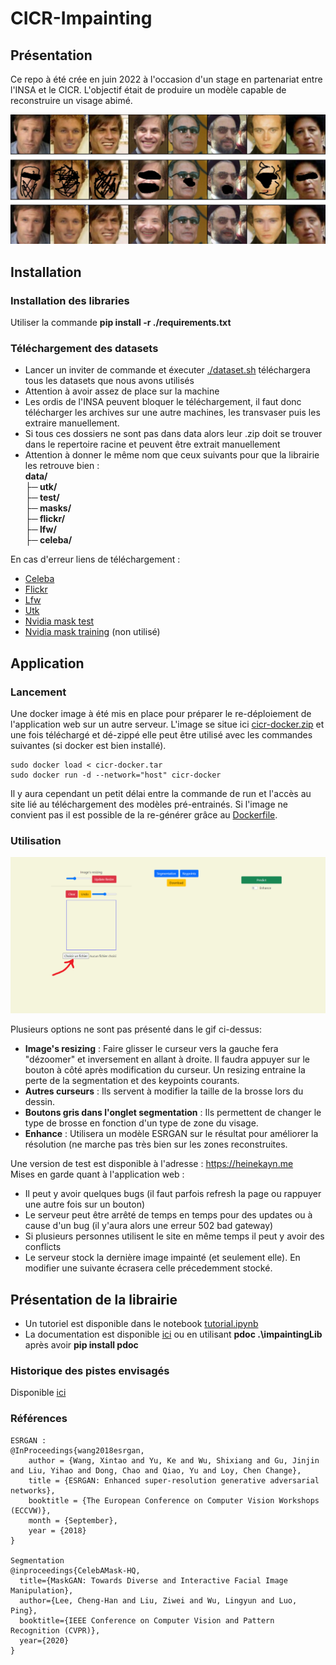 
# CICR-Impainting

## Présentation

Ce repo à été crée en juin 2022 à l'occasion d'un stage en partenariat entre l'INSA et le CICR. L'objectif était de produire un modèle capable de reconstruire un visage abimé. 

![examples](./examples.png) </br>

## Installation 

### Installation des libraries

Utiliser la commande **pip install -r ./requirements.txt** 

### Téléchargement des datasets 

- Lancer un inviter de commande et éxecuter [./dataset.sh](dataset.sh) téléchargera tous les datasets que nous avons utilisés
- Attention à avoir assez de place sur la machine
- Les ordis de l'INSA peuvent bloquer le téléchargement, il faut donc télécharger les archives sur une autre machines, les transvaser puis les extraire manuellement.
- Si tous ces dossiers ne sont pas dans data alors leur .zip doit se trouver dans le repertoire racine et peuvent être extrait manuellement
- Attention à donner le même nom que ceux suivants pour que la librairie les retrouve bien : </br>
**data/ </br>
├─ utk/</br>
├─ test/</br>
├─ masks/</br>
├─ flickr/</br>
├─ lfw/</br>
├─ celeba/**

En cas d'erreur liens de téléchargement : 
- [Celeba](https://drive.google.com/file/d/0B7EVK8r0v71pZjFTYXZWM3FlRnM/view?usp=sharing&resourcekey=0-dYn9z10tMJOBAkviAcfdyQ)
- [Flickr](https://drive.google.com/drive/folders/1tg-Ur7d4vk1T8Bn0pPpUSQPxlPGBlGfv) 
- [Lfw](http://vis-www.cs.umass.edu/lfw/lfw.tgz) 
- [Utk](https://drive.google.com/drive/folders/0BxYys69jI14kU0I1YUQyY1ZDRUE?resourcekey=0-01Pth1hq20K4kuGVkp3oBw) 
- [Nvidia mask test](https://www.dropbox.com/s/01dfayns9s0kevy/test_mask.zip) 
- [Nvidia mask training](https://www.dropbox.com/s/qp8cxqttta4zi70/irregular_mask.zip) (non utilisé) 


## Application

### Lancement

Une docker image à été mis en place pour préparer le re-déploiement de l'application web sur un autre serveur.
L'image se situe ici [cicr-docker.zip](https://mega.nz/file/JLlQTaIS#_jdQEPQ4YN-vwQT77I5bW9SjHLjFqW9I9HeAy7ar-qU) et une fois téléchargé et dé-zippé elle peut être utilisé avec les commandes suivantes (si docker est bien installé).
```
sudo docker load < cicr-docker.tar 
sudo docker run -d --network="host" cicr-docker
```
Il y aura cependant un petit délai entre la commande de run et l'accès au site lié au téléchargement des modèles pré-entrainés.
Si l'image ne convient pas il est possible de la re-générer grâce au [Dockerfile](Dockerfile).

### Utilisation 

![Gif d'utilisation de l'application](./guide.gif) </br>

Plusieurs options ne sont pas présenté dans le gif ci-dessus: 
- **Image's resizing** : Faire glisser le curseur vers la gauche fera "dézoomer" et inversement en allant à droite.  Il faudra appuyer sur le bouton à côté après modification du curseur. Un resizing entraine la perte de la segmentation et des keypoints courants.
- **Autres curseurs** : Ils servent à modifier la taille de la brosse lors du dessin.
- **Boutons gris dans l'onglet segmentation** : Ils permettent de changer le type de brosse en fonction d'un type de zone du visage.
- **Enhance** : Utilisera un modèle ESRGAN sur le résultat pour améliorer la résolution (ne marche pas très bien sur les zones reconstruites.

Une version de test est disponible à l'adresse : https://heinekayn.me</br>
Mises en garde quant à l'application web : 
- Il peut y avoir quelques bugs (il faut parfois refresh la page ou rappuyer une autre fois sur un bouton)  
- Le serveur peut être arrêté de temps en temps pour des updates ou à cause d'un bug (il y'aura alors une erreur 502 bad gateway)  
- Si plusieurs personnes utilisent le site en même temps il peut y avoir des conflicts
- Le serveur stock la dernière image impainté (et seulement elle). En modifier une suivante écrasera celle précedemment stocké.

## Présentation de la librairie

- Un tutoriel est disponible dans le notebook [tutorial.ipynb](tutorial.ipynb)
- La documentation est disponible [ici](documentation/) ou en utilisant **pdoc .\impaintingLib** après avoir **pip install pdoc**

### Historique des pistes envisagés

Disponible [ici](historique.md)

### Références
```
ESRGAN : 
@InProceedings{wang2018esrgan,
    author = {Wang, Xintao and Yu, Ke and Wu, Shixiang and Gu, Jinjin and Liu, Yihao and Dong, Chao and Qiao, Yu and Loy, Chen Change},
    title = {ESRGAN: Enhanced super-resolution generative adversarial networks},
    booktitle = {The European Conference on Computer Vision Workshops (ECCVW)},
    month = {September},
    year = {2018}
}

Segmentation
@inproceedings{CelebAMask-HQ,
  title={MaskGAN: Towards Diverse and Interactive Facial Image Manipulation},
  author={Lee, Cheng-Han and Liu, Ziwei and Wu, Lingyun and Luo, Ping},
  booktitle={IEEE Conference on Computer Vision and Pattern Recognition (CVPR)},
  year={2020}
}
```

